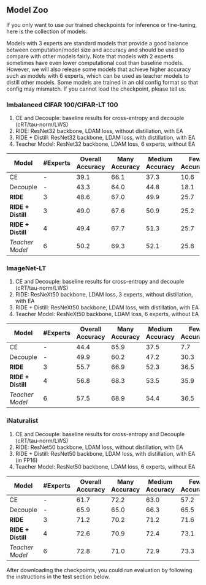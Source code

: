 ## Model Zoo
If you only want to use our trained checkpoints for inference or fine-tuning, here is the collection of models.

Models with 3 experts are standard models that provide a good balance between computation/model size and accuracy and should be used to compare with other models fairly. Note that models with 2 experts sometimes have even lower computational cost than baseline models. However, we will also release some models that achieve higher accuracy such as models with 6 experts, which can be used as teacher models to distill other models. Some models are trained in an old config format so that config may mismatch. If you cannot load the checkpoint, please tell us.

### Imbalanced CIFAR 100/CIFAR-LT 100
1. CE and Decouple: baseline results for cross-entropy and decouple (cRT/tau-norm/LWS)
2. RIDE: ResNet32 backbone, LDAM loss, without distillation, with EA
3. RIDE + Distill: ResNet32 backbone, LDAM loss, with distillation, with EA
4. Teacher Model: ResNet32 backbone, LDAM loss, 6 experts, without EA

<!--
Directory name:
1. cifar_standard_055148
2. cifar_standard_distill_003240
3. cifar_large_053612
4. cifar_teacher_015420
-->

| Model          | #Experts | Overall Accuracy | Many Accuracy | Medium Accuracy | Few Accuracy | Download |
| -------------- | ---------------- | ---------------- | ------------- | --------------- | ------------ | -------- |
| CE                 | - | 39.1         | 66.1         | 37.3           | 10.6        | -
| Decouple           | - | 43.3         | 64.0         | 44.8           | 18.1        | -
| **RIDE**           | 3 | 48.6         | 67.0         | 49.9           | 25.7        | Link
| **RIDE + Distill** | 3 | 49.0         | 67.6         | 50.9           | 25.2        | Link
| **RIDE + Distill** | 4 | 49.4         | 67.7         | 51.3           | 25.7        | Link
| *Teacher Model*    | 6 | 50.2         | 69.3         | 52.1           | 25.8        | Link

### ImageNet-LT
1. CE and Decouple: baseline results for cross-entropy and decouple (cRT/tau-norm/LWS)
2. RIDE: ResNeXt50 backbone, LDAM loss, 3 experts, without distillation, with EA
2. RIDE + Distill: ResNeXt50 backbone, LDAM loss, with distillation, with EA
3. Teacher Model: ResNeXt50 backbone, LDAM loss, 6 experts, without EA

<!--
Directory name:
1. imagenet_lt_standard_051430
2. imagenet_lt_larger_distill_133441
3. imagenet_lt_teacher_084702
-->

| Model          | #Experts | Overall Accuracy | Many Accuracy | Medium Accuracy | Few Accuracy | Download |
| -------------- | ---------------- | ---------------- | ------------- | --------------- | ------------ | -------- |
| CE                 | - | 44.4              | 65.9          | 37.5            | 7.7          | -
| Decouple           | - | 49.9              | 60.2          | 47.2            | 30.3         | -
| **RIDE**           | 3 |  55.7             | 66.9          | 52.3            | 36.5        | Link
| **RIDE + Distill** | 4 |  56.8             | 68.3          | 53.5            | 35.9        | Link
| *Teacher Model*    | 6 |  57.5             | 68.9          | 54.4            | 36.5        | Link

### iNaturalist
1. CE and Decouple: baseline results for cross-entropy and Decouple (cRT/tau-norm/LWS)
2. RIDE: ResNet50 backbone, LDAM loss, without distillation, with EA
3. RIDE + Distill: ResNet50 backbone, LDAM loss, with distillation, with EA (in FP16)
4. Teacher Model: ResNet50 backbone, LDAM loss, 6 experts, without EA

<!--
Directory name:
1. iNaturalist_standard_191630
2. iNaturalist_large_182137
3. iNaturalist_teacher_104314
-->

| Model          | #Experts |  Overall Accuracy | Many Accuracy | Medium Accuracy | Few Accuracy | Download |
| -------------- | ---------------- | ---------------- | ------------- | --------------- | ------------ | -------- |
| CE                 | - | 61.7              | 72.2          | 63.0            | 57.2         | -
| Decouple           | - | 65.9              | 65.0          | 66.3            | 65.5         | -
| **RIDE**           | 3 | 71.2              | 70.2          | 71.2            | 71.6        | Link
| **RIDE + Distill** | 4 | 72.6              | 70.9          | 72.4            | 73.1        | Link
| *Teacher Model*    | 6 | 72.8              | 71.0          | 72.9            | 73.3        | Link


After downloading the checkpoints, you could run evaluation by following the instructions in the test section below.